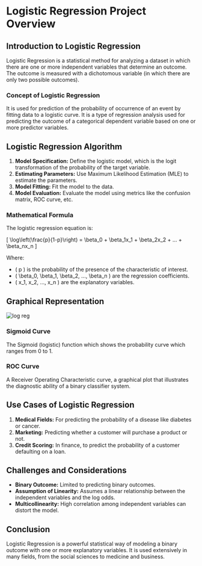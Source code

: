 # Logistic Regression Project Overview

## Introduction to Logistic Regression

Logistic Regression is a statistical method for analyzing a dataset in which there are one or more independent variables that determine an outcome. The outcome is measured with a dichotomous variable (in which there are only two possible outcomes).

### Concept of Logistic Regression

It is used for prediction of the probability of occurrence of an event by fitting data to a logistic curve. It is a type of regression analysis used for predicting the outcome of a categorical dependent variable based on one or more predictor variables.

## Logistic Regression Algorithm

1. **Model Specification:** Define the logistic model, which is the logit transformation of the probability of the target variable.
2. **Estimating Parameters:** Use Maximum Likelihood Estimation (MLE) to estimate the parameters.
3. **Model Fitting:** Fit the model to the data.
4. **Model Evaluation:** Evaluate the model using metrics like the confusion matrix, ROC curve, etc.

### Mathematical Formula

The logistic regression equation is:

\[ \log\left(\frac{p}{1-p}\right) = \beta_0 + \beta_1x_1 + \beta_2x_2 + ... + \beta_nx_n \]

Where:
- \( p \) is the probability of the presence of the characteristic of interest.
- \( \beta_0, \beta_1, \beta_2, ..., \beta_n \) are the regression coefficients.
- \( x_1, x_2, ..., x_n \) are the explanatory variables.

## Graphical Representation

![log reg](https://github.com/vybhav-amps/MLDL/assets/59567512/f0aeb242-9221-4e55-8429-a099e79ea2ad)

### Sigmoid Curve

The Sigmoid (logistic) function which shows the probability curve which ranges from 0 to 1.

### ROC Curve

A Receiver Operating Characteristic curve, a graphical plot that illustrates the diagnostic ability of a binary classifier system.

## Use Cases of Logistic Regression

1. **Medical Fields:** For predicting the probability of a disease like diabetes or cancer.
2. **Marketing:** Predicting whether a customer will purchase a product or not.
3. **Credit Scoring:** In finance, to predict the probability of a customer defaulting on a loan.

## Challenges and Considerations

- **Binary Outcome:** Limited to predicting binary outcomes.
- **Assumption of Linearity:** Assumes a linear relationship between the independent variables and the log odds.
- **Multicollinearity:** High correlation among independent variables can distort the model.

## Conclusion

Logistic Regression is a powerful statistical way of modeling a binary outcome with one or more explanatory variables. It is used extensively in many fields, from the social sciences to medicine and business.

